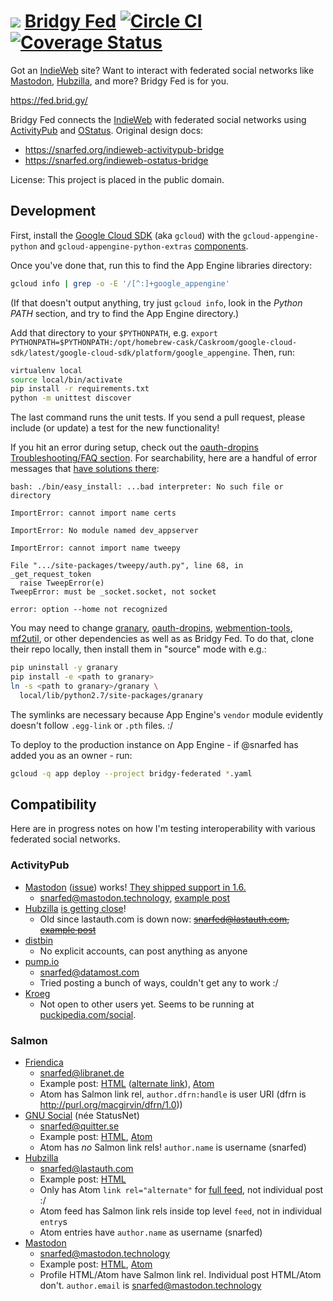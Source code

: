 ![](https://raw.github.com/snarfed/bridgy/master/static/bridgy_logo_thumb.jpg) [Bridgy Fed](https://fed.brid.gy/) [![Circle CI](https://circleci.com/gh/snarfed/bridgy-fed.svg?style=svg)](https://circleci.com/gh/snarfed/bridgy-fed) [![Coverage Status](https://coveralls.io/repos/github/snarfed/bridgy-fed/badge.svg?branch=master)](https://coveralls.io/github/snarfed/bridgy-fed?branch=master)
===

Got an [IndieWeb](https://indieweb.org/) site? Want to interact with federated social networks like [Mastodon](https://joinmastodon.org/), [Hubzilla](https://project.hubzilla.org/), and more? Bridgy Fed is for you.

https://fed.brid.gy/

Bridgy Fed connects the [IndieWeb](https://indieweb.org/) with federated social networks using [ActivityPub](https://activitypub.rocks/) and [OStatus](https://en.wikipedia.org/wiki/OStatus). Original design docs:

* https://snarfed.org/indieweb-activitypub-bridge
* https://snarfed.org/indieweb-ostatus-bridge

License: This project is placed in the public domain.


Development
---
First, install the [Google Cloud SDK](https://cloud.google.com/sdk/gcloud/) (aka `gcloud`) with the `gcloud-appengine-python` and `gcloud-appengine-python-extras` [components](https://cloud.google.com/sdk/docs/components#additional_components).

Once you've done that, run this to find the App Engine libraries directory:

```sh
gcloud info | grep -o -E '/[^:]+google_appengine'
```

(If that doesn't output anything, try just `gcloud info`, look in the _Python PATH_ section, and try to find the App Engine directory.)

Add that directory to your `$PYTHONPATH`, e.g. `export PYTHONPATH=$PYTHONPATH:/opt/homebrew-cask/Caskroom/google-cloud-sdk/latest/google-cloud-sdk/platform/google_appengine`. Then, run:

```sh
virtualenv local
source local/bin/activate
pip install -r requirements.txt
python -m unittest discover
```

The last command runs the unit tests. If you send a pull request, please include (or update) a test for the new functionality!

If you hit an error during setup, check out the [oauth-dropins Troubleshooting/FAQ section](https://github.com/snarfed/oauth-dropins#troubleshootingfaq). For searchability, here are a handful of error messages that [have solutions there](https://github.com/snarfed/oauth-dropins#troubleshootingfaq):

```
bash: ./bin/easy_install: ...bad interpreter: No such file or directory

ImportError: cannot import name certs

ImportError: No module named dev_appserver

ImportError: cannot import name tweepy

File ".../site-packages/tweepy/auth.py", line 68, in _get_request_token
  raise TweepError(e)
TweepError: must be _socket.socket, not socket

error: option --home not recognized
```

You may need to change [granary](https://github.com/snarfed/granary), [oauth-dropins](https://github.com/snarfed/oauth-dropins), [webmention-tools](https://github.com/snarfed/webmention-tools), [mf2util](https://github.com/kylewm/mf2util), or other dependencies as well as as Bridgy Fed. To do that, clone their repo locally, then install them in "source" mode with e.g.:

```sh
pip uninstall -y granary
pip install -e <path to granary>
ln -s <path to granary>/granary \
  local/lib/python2.7/site-packages/granary
```

The symlinks are necessary because App Engine's `vendor` module evidently
doesn't follow `.egg-link` or `.pth` files. :/

To deploy to the production instance on App Engine - if @snarfed has added you as an owner - run:

```sh
gcloud -q app deploy --project bridgy-federated *.yaml
```


Compatibility
---
Here are in progress notes on how I'm testing interoperability with various federated social networks.

### ActivityPub

* [Mastodon](https://joinmastodon.org/) ([issue](https://github.com/tootsuite/mastodon/issues/1557)) works! [They shipped support in 1.6.](https://github.com/tootsuite/mastodon/releases/tag/v1.6.0rc1)
  * [snarfed@mastodon.technology](https://mastodon.technology/@snarfed), [example post](https://mastodon.technology/@snarfed/2604611)
* [Hubzilla](https://project.hubzilla.org/) [is getting close](https://hub.somaton.com/channel/mario/&f=&mid=6db16e0e253c3c376cb921e7b31f94c24522933d7e54c6cf9febaa05359ab2fe@hub.somaton.com)!
  * Old since lastauth.com is down now: ~~[snarfed@lastauth.com](https://lastauth.com/channel/snarfed), [example post](https://lastauth.com/channel/snarfed/?mid=7cfa12e54cf97aaed3b0bb185651ae37a1e24027fbf3e845fab261e108392707@lastauth.com)~~
* [distbin](http://distbin.com/)
  * No explicit accounts, can post anything as anyone
* [pump.io](http://pump.io/)
  * [snarfed@datamost.com](https://datamost.com/snarfed)
  * Tried posting a bunch of ways, couldn't get any to work :/
* [Kroeg](https://github.com/puckipedia/Kroeg)
  * Not open to other users yet. Seems to be running at [puckipedia.com/social](https://puckipedia.com/social).

### Salmon

* [Friendica](http://friendi.ca/)
  * [snarfed@libranet.de](https://libranet.de/profile/snarfed)
  * Example post: [HTML](https://libranet.de/display/snarfed/3453879) ([alternate link](https://libranet.de/display/0b6b25a814599c43b430890795887058)), [Atom](https://libranet.de/display/snarfed/3453879.atom)
  * Atom has Salmon link rel, `author.dfrn:handle` is user URI (dfrn is http://purl.org/macgirvin/dfrn/1.0))
* [GNU Social](https://gnu.io/social/) (née StatusNet)
  * [snarfed@quitter.se](https://quitter.se/snarfed)
  * Example post: [HTML](https://quitter.se/notice/17459493), [Atom](https://quitter.se/api/statuses/show/17459493.atom)
  * Atom has _no_ Salmon link rels! `author.name` is username (snarfed)
* [Hubzilla](https://project.hubzilla.org/)
  * [snarfed@lastauth.com](https://lastauth.com/channel/snarfed)
  * Example post: [HTML](https://lastauth.com/channel/snarfed/?mid=7cfa12e54cf97aaed3b0bb185651ae37a1e24027fbf3e845fab261e108392707@lastauth.com)
  * Only has Atom `link rel="alternate"` for [full feed](https://lastauth.com/feed/snarfed?f=&top=1), not individual post :/
  * Atom feed has Salmon link rels inside top level `feed`, not in individual `entry`s
  * Atom entries have  `author.name` as username (snarfed)
* [Mastodon](https://joinmastodon.org/)
  * [snarfed@mastodon.technology](https://mastodon.technology/@snarfed)
  * Example post: [HTML](https://mastodon.technology/@snarfed/2604611), [Atom](https://mastodon.technology/users/snarfed/updates/73978.atom)
  * Profile HTML/Atom have Salmon link rel. Individual post HTML/Atom don't. `author.email` is snarfed@mastodon.technology
